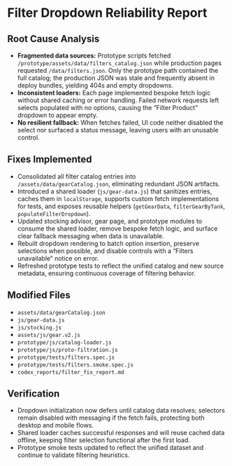 # Filter Dropdown Reliability Report

## Root Cause Analysis
- **Fragmented data sources:** Prototype scripts fetched `/prototype/assets/data/filters_catalog.json` while production pages requested `/data/filters.json`. Only the prototype path contained the full catalog; the production JSON was stale and frequently absent in deploy bundles, yielding 404s and empty dropdowns.
- **Inconsistent loaders:** Each page implemented bespoke fetch logic without shared caching or error handling. Failed network requests left selects populated with no options, causing the “Filter Product” dropdown to appear empty.
- **No resilient fallback:** When fetches failed, UI code neither disabled the select nor surfaced a status message, leaving users with an unusable control.

## Fixes Implemented
- Consolidated all filter catalog entries into `/assets/data/gearCatalog.json`, eliminating redundant JSON artifacts.
- Introduced a shared loader (`js/gear-data.js`) that sanitizes entries, caches them in `localStorage`, supports custom fetch implementations for tests, and exposes reusable helpers (`getGearData`, `filterGearByTank`, `populateFilterDropdown`).
- Updated stocking advisor, gear page, and prototype modules to consume the shared loader, remove bespoke fetch logic, and surface clear fallback messaging when data is unavailable.
- Rebuilt dropdown rendering to batch option insertion, preserve selections when possible, and disable controls with a “Filters unavailable” notice on error.
- Refreshed prototype tests to reflect the unified catalog and new source metadata, ensuring continuous coverage of filtering behavior.

## Modified Files
- `assets/data/gearCatalog.json`
- `js/gear-data.js`
- `js/stocking.js`
- `assets/js/gear.v2.js`
- `prototype/js/catalog-loader.js`
- `prototype/js/proto-filtration.js`
- `prototype/tests/filters.spec.js`
- `prototype/tests/filters.smoke.spec.js`
- `codex_reports/filter_fix_report.md`

## Verification
- Dropdown initialization now defers until catalog data resolves; selectors remain disabled with messaging if the fetch fails, protecting both desktop and mobile flows.
- Shared loader caches successful responses and will reuse cached data offline, keeping filter selection functional after the first load.
- Prototype smoke tests updated to reflect the unified dataset and continue to validate filtering heuristics.

